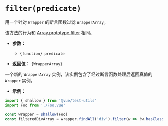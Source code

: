 # `filter(predicate)`

用一个针对 `Wrapper` 的断言函数过滤 `WrapperArray`。

该方法的行为和 [Array.prototype.filter](https://developer.mozilla.org/zh-CN/docs/Web/JavaScript/Reference/Global_Objects/Array/filter) 相同。

- **参数：**
  - `{function} predicate`

- **返回值：** `{WrapperArray}`

一个新的 `WrapperArray` 实例，该实例包含了经过断言函数处理后返回真值的 `Wrapper` 实例。

- **示例：**

```js
import { shallow } from '@vue/test-utils'
import Foo from './Foo.vue'

const wrapper = shallow(Foo)
const filteredDivArray = wrapper.findAll('div').filter(w => !w.hasClass('filtered'))
```
